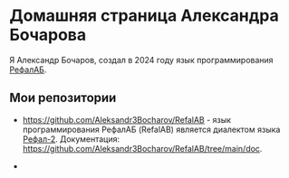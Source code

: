 # Домашняя страница Александра Бочарова

Я Александр Бочаров, создал в 2024 году язык программирования [РефалАБ](https://github.com/Aleksandr3Bocharov/RefalAB).

## Мои репозитории

- https://github.com/Aleksandr3Bocharov/RefalAB - язык программирования РефалАБ (RefalAB) является
диалектом языка [Рефал-2](http://www.refal.net/~belous/refal2-r.htm).
  Документация: https://github.com/Aleksandr3Bocharov/RefalAB/tree/main/doc.

-
